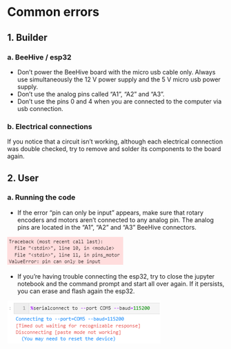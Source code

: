 # Common errors

## 1.  Builder

### a.  BeeHive / esp32

- Don’t power the BeeHive board with the micro usb cable only. Always use simultaneously the 12 V power supply and the 5 V micro usb power supply.
- Don’t use the analog pins called “A1”, “A2” and “A3”.
- Don’t use the pins 0 and 4 when you are connected to the computer via usb connection.

### b.  Electrical connections

If you notice that a circuit isn’t working, although each electrical connection was double checked, try to remove and solder its components to the board again.


## 2.  User

### a.  Running the code

- If the error “pin can only be input” appears, make sure that rotary encoders and motors aren’t connected to any analog pin. The analog pins are located in the “A1”, “A2” and “A3” BeeHive connectors. 

![](https://github.com/Open-2-Photon-Microscope/3-axis-controller/blob/main/illustrations/common_errors_1.PNG)

- If you’re having trouble connecting the esp32, try to close the jupyter notebook and the command prompt and start all over again.
If it persists, you can erase and flash again the esp32. 

![](https://github.com/Open-2-Photon-Microscope/3-axis-controller/blob/main/illustrations/common_errors_2.PNG)
